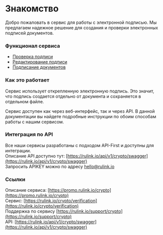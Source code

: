 # Знакомство

Добро пожаловать в сервис для работы с электронной подписью.
Мы предлагаем надежное решение для создания и проверки электронных подписей документов.

### Функционал сервиса
- [Проверка подписи](verification.md)
- [Редактирование подписи](editsigner.md)
- [Подписание документов](signpackage.md)

### Как это работает
Сервис использует открепленную электронную подпись. Это значит, что подпись создается отдельно от документа и сохраняется в отдельном файле.

Сервис доступен как через веб-интерфейс, так и через API. В данной документации вы найдете подробные инструкции по обоим способам работы с нашим сервисом.

### Интеграция по API
Все наши сервисы разработаны с подходом API-First и доступны для интеграции.  
Описание API доступно тут: [https://rulink.io/api/v1/crypto/swagger](https://rulink.io/api/v1/crypto/swagger)  
Запросить APIKEY можно по адресу [hello@rulink.io](email:hello@rulink.io)

### Ссылки
Описание сервиса: [https://promo.rulink.io/crypto](https://promo.rulink.io/crypto)  
Сервис: [https://rulink.io/crypto/verification](https://rulink.io/crypto/verification)  
Поддержка по сервису [https://rulink.io/support/crypto](https://rulink.io/support/crypto)  
API: [https://rulink.io/api/v1/crypto/swagger](https://rulink.io/api/v1/crypto/swagger) 